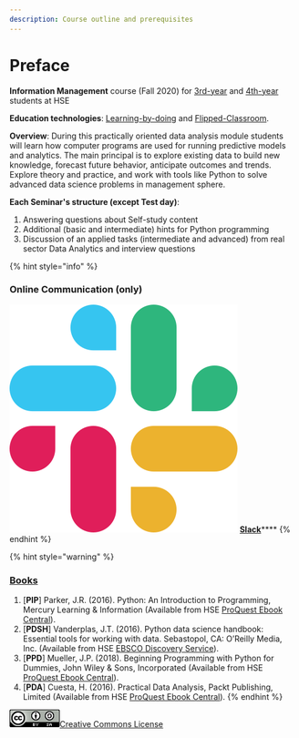 ```yaml
---
description: Course outline and prerequisites
---
```


# Preface

**Information Management** course \(Fall 2020\) for [3rd-year](https://www.hse.ru/edu/courses/376727217) and [4th-year](https://www.hse.ru/edu/courses/376727214) students at HSE

**Education technologies**: [Learning-by-doing](https://psycnet.apa.org/fulltext/2014-55719-001.html) and [Flipped-Classroom](https://en.wikipedia.org/wiki/Flipped_classroom).

**Overview**: During this practically oriented data analysis module students will learn how computer programs are used for running predictive models and analytics. The main principal is to explore existing data to build new knowledge, forecast future behavior, anticipate outcomes and trends. Explore theory and practice, and work with tools like Python to solve advanced data science problems in management sphere.

**Each Seminar's structure \(except Test day\)**:

1. Answering questions about Self-study content
2. Additional \(basic and intermediate\) hints for Python programming
3. Discussion of an applied tasks \(intermediate and advanced\) from real sector Data Analytics and interview questions

{% hint style="info" %}
### Online Communication \(only\)

![](.gitbook/assets/slack-icon.png) [**Slack**](https://im2020workspace.slack.com)\*\*\*\*
{% endhint %}

{% hint style="warning" %}
### [Books](https://disk.hse.ru/index.php/s/ermES6X37F5E2pc)

1. \[**PIP**\] Parker, J.R. \(2016\). Python: An Introduction to Programming, Mercury Learning & Information \(Available from HSE [ProQuest Ebook Central](http://proxylibrary.hse.ru:2048/login?url=https://ebookcentral.proquest.com/lib/hselibrary-ebooks/home.action)\).
2. \[**PDSH**\] Vanderplas, J.T. \(2016\). Python data science handbook: Essential tools for working with data. Sebastopol, CA: O’Reilly Media, Inc. \(Available from HSE [EBSCO Discovery Service](http://search.ebscohost.com/login.aspx?authtype=guest&custid=s4954272&groupid=main&profile=eds)\).
3. \[**PPD**\] Mueller, J.P. \(2018\). Beginning Programming with Python for Dummies, John Wiley & Sons, Incorporated \(Available from HSE [ProQuest Ebook Central](http://proxylibrary.hse.ru:2048/login?url=https://ebookcentral.proquest.com/lib/hselibrary-ebooks/home.action)\).
4. \[**PDA**\] Cuesta, H. \(2016\). Practical Data Analysis, Packt Publishing, Limited \(Available from HSE [ProQuest Ebook Central](http://proxylibrary.hse.ru:2048/login?url=https://ebookcentral.proquest.com/lib/hselibrary-ebooks/home.action)\).
{% endhint %}

![](.gitbook/assets/88x31.png)[Creative Commons License](http://creativecommons.org/licenses/by-sa/4.0/) 

